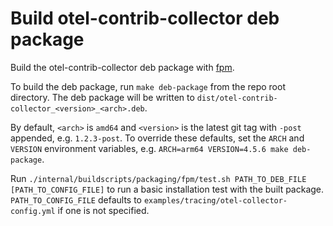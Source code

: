 # Build otel-contrib-collector deb package

Build the otel-contrib-collector deb package with [fpm](https://github.com/jordansissel/fpm).

To build the deb package, run `make deb-package` from the repo root directory. The deb package will be written to
`dist/otel-contrib-collector_<version>_<arch>.deb`.

By default, `<arch>` is `amd64` and `<version>` is the latest git tag with `-post` appended, e.g. `1.2.3-post`.
To override these defaults, set the `ARCH` and `VERSION` environment variables, e.g.
`ARCH=arm64 VERSION=4.5.6 make deb-package`.

Run `./internal/buildscripts/packaging/fpm/test.sh PATH_TO_DEB_FILE [PATH_TO_CONFIG_FILE]` to run a basic installation
test with the built package. `PATH_TO_CONFIG_FILE` defaults to `examples/tracing/otel-collector-config.yml` if one is
not specified.
